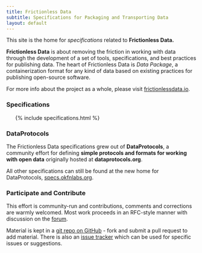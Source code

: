 ```yaml
---
title: Frictionless Data
subtitle: Specifications for Packaging and Transporting Data
layout: default
---
```



This site is the home for *specifications* related to **Frictionless
Data.**

**Frictionless Data** is about removing the friction in working with
data through the development of a set of tools, specifications, and
best practices for publishing data. The heart of Frictionless Data is
*Data Package*, a containerization format for any kind of data based
on existing practices for publishing open-source software.

For more info about the project as a whole, please visit
[frictionlessdata.io](http://frictionlessdata.io).

<div class="toc">
  <h3>Specifications</h3>
  <ul>
    {% include specifications.html %}
  </ul>
</div>

### DataProtocols

The Frictionless Data specifications grew out of **DataProtocols**, a
community effort for defining **simple protocols and formats for
working with open data** originally hosted at **dataprotocols.org**.

All other specifications can still be found at the new home for
DataProtocols, [specs.okfnlabs.org](http://specs.okfnlabs.org).

### Participate and Contribute

This effort is community-run and contributions, comments and corrections are
warmly welcomed. Most work proceeds in an RFC-style manner with discussion on
the [forum][forum].

Material is kept in a [git repo on GitHub][repo] - fork and submit a pull
request to add material. There is also an [issue tracker][issues] which can be
used for specific issues or suggestions.

[forum]: https://discuss.okfn.org/c/frictionless-data
[repo]: https://github.com/frictionlessdata/specs
[issues]: https://github.com/frictionlessdata/specs/issues

